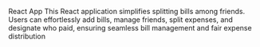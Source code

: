 React App
This React application simplifies splitting bills among friends. 
Users can effortlessly add bills, manage friends, split expenses, and designate who paid, ensuring seamless bill management and fair expense distribution
